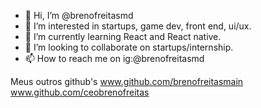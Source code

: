 - 👋 Hi, I’m @brenofreitasmd
- 👀 I’m interested in startups, game dev, front end, ui/ux.
- 🌱 I’m currently learning React and React native.
- 💞️ I’m looking to collaborate on startups/internship.
- 📫 How to reach me on ig:@brenofreitasmd

<!---
brenofreitasmd/brenofreitasmd is a ✨ special ✨ repository because its `README.md` (this file) appears on your GitHub profile.
You can click the Preview link to take a look at your changes.
--->

Meus outros github's
www.github.com/brenofreitasmain
www.github.com/ceobrenofreitas
